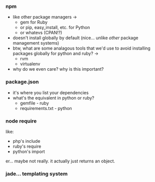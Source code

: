 ### npm

* like other package managers  &rarr;
	* gem for Ruby
	* or pip, easy_install, etc. for Python
	* or whatevs (CPAN!?)
* doesn't install globally by default (nice... unlike _other_ package management systems)
* btw, what are some analagous tools that we'd use to avoid installing packages globally for python and ruby? &rarr;
	* rvm
	* virtualenv
* why do we even care?  why is this important?


### package.json

* it's where you list your dependencies
* what's the equivalent in python or ruby?
	* gemfile - ruby
	* requirements.txt - python

### node require

like:

* php's include
* ruby's require
* python's import

er... maybe not really.  it actually just returns an object.

### jade... templating system







